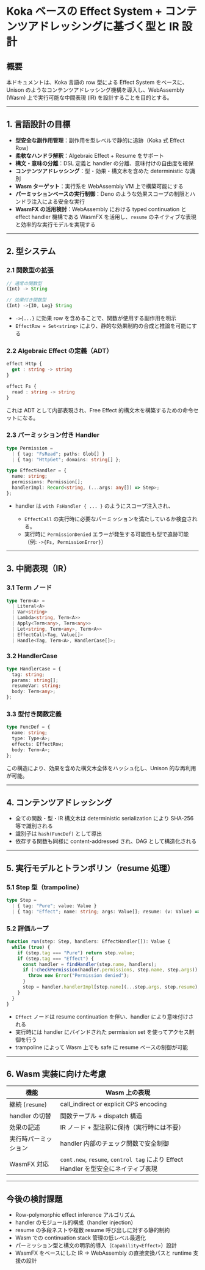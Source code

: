 # Koka ベースの Effect System + コンテンツアドレッシングに基づく型と IR 設計

## 概要

本ドキュメントは、Koka 言語の row 型による Effect System をベースに、Unison のようなコンテンツアドレッシング機構を導入し、WebAssembly (Wasm) 上で実行可能な中間表現 (IR) を設計することを目的とする。

---

## 1. 言語設計の目標

- **型安全な副作用管理**：副作用を型レベルで静的に追跡（Koka 式 Effect Row）
- **柔軟なハンドラ解釈**：Algebraic Effect + Resume をサポート
- **構文・意味の分離**：DSL 定義と handler の分離、意味付けの自由度を確保
- **コンテンツアドレッシング**：型・効果・構文木を含めた deterministic な識別
- **Wasm ターゲット**：実行系を WebAssembly VM 上で構築可能にする
- **パーミッションベースの実行制御**：Deno のような効果スコープの制限とハンドラ注入による安全な実行
- **WasmFX の活用検討**：WebAssembly における typed continuation と effect handler 機構である WasmFX を活用し、`resume` のネイティブな表現と効率的な実行モデルを実現する

---

## 2. 型システム

### 2.1 関数型の拡張

```ts
// 通常の関数型
(Int) -> String

// 効果付き関数型
(Int) ->{IO, Log} String
```

- `->{...}` に効果 row を含めることで、関数が使用する副作用を明示
- `EffectRow = Set<string>` により、静的な効果制約の合成と推論を可能にする

### 2.2 Algebraic Effect の定義（ADT）

```ts
effect Http {
  get : string -> string
}

effect Fs {
  read : string -> string
}
```

これは ADT として内部表現され、Free Effect 的構文木を構築するための命令セットになる。

### 2.3 パーミッション付き Handler

```ts
type Permission =
  | { tag: "FsRead"; paths: Glob[] }
  | { tag: "HttpGet"; domains: string[] };

type EffectHandler = {
  name: string;
  permissions: Permission[];
  handlerImpl: Record<string, (...args: any[]) => Step>;
};
```

- handler は `with FsHandler { ... }` のようにスコープ注入され、

  - `EffectCall` の実行時に必要なパーミッションを満たしているか検査される。
  - 実行時に `PermissionDenied` エラーが発生する可能性も型で追跡可能（例: `->{Fs, PermissionError}`）

---

## 3. 中間表現（IR）

### 3.1 Term ノード

```ts
type Term<A> =
  | Literal<A>
  | Var<string>
  | Lambda<string, Term<A>>
  | Apply<Term<any>, Term<any>>
  | Let<string, Term<any>, Term<A>>
  | EffectCall<Tag, Value[]>
  | Handle<Tag, Term<A>, HandlerCase[]>;
```

### 3.2 HandlerCase

```ts
type HandlerCase = {
  tag: string;
  params: string[];
  resumeVar: string;
  body: Term<any>;
};
```

### 3.3 型付き関数定義

```ts
type FuncDef = {
  name: string;
  type: Type<A>;
  effects: EffectRow;
  body: Term<A>;
};
```

この構造により、効果を含めた構文木全体をハッシュ化し、Unison 的な再利用が可能。

---

## 4. コンテンツアドレッシング

- 全ての関数・型・IR 構文木は deterministic serialization により SHA-256 等で識別される
- 識別子は `hash(FuncDef)` として導出
- 依存する関数も同様に content-addressed され、DAG として構造化される

---

## 5. 実行モデルとトランポリン（resume 処理）

### 5.1 Step 型（trampoline）

```ts
type Step =
  | { tag: "Pure"; value: Value }
  | { tag: "Effect"; name: string; args: Value[]; resume: (v: Value) => Step };
```

### 5.2 評価ループ

```ts
function run(step: Step, handlers: EffectHandler[]): Value {
  while (true) {
    if (step.tag === "Pure") return step.value;
    if (step.tag === "Effect") {
      const handler = findHandler(step.name, handlers);
      if (!checkPermission(handler.permissions, step.name, step.args)) {
        throw new Error("Permission denied");
      }
      step = handler.handlerImpl[step.name](...step.args, step.resume);
    }
  }
}
```

- `Effect` ノードは resume continuation を伴い、handler により意味付けされる
- 実行時には handler にバインドされた permission set を使ってアクセス制御を行う
- trampoline によって Wasm 上でも safe に resume ベースの制御が可能

---

## 6. Wasm 実装に向けた考慮

| 機能                 | Wasm 上の表現                                                                      |
| -------------------- | ---------------------------------------------------------------------------------- |
| 継続 (`resume`)      | call_indirect or explicit CPS encoding                                             |
| handler の切替       | 関数テーブル + dispatch 構造                                                       |
| 効果の記述           | IR ノード + 型注釈に保持（実行時には不要）                                         |
| 実行時パーミッション | handler 内部のチェック関数で安全制御                                               |
| WasmFX 対応          | `cont.new`, `resume`, `control tag` により Effect Handler を型安全にネイティブ表現 |

---

## 今後の検討課題

- Row-polymorphic effect inference アルゴリズム
- handler のモジュール的構成（handler injection）
- resume の多段ネストや複数 resume 呼び出しに対する静的制約
- Wasm での continuation stack 管理の低レベル最適化
- パーミッション型と構文の明示的導入（`Capability<Effect>`）設計
- WasmFX をベースにした IR → WebAssembly の直接変換パスと runtime 支援の設計
